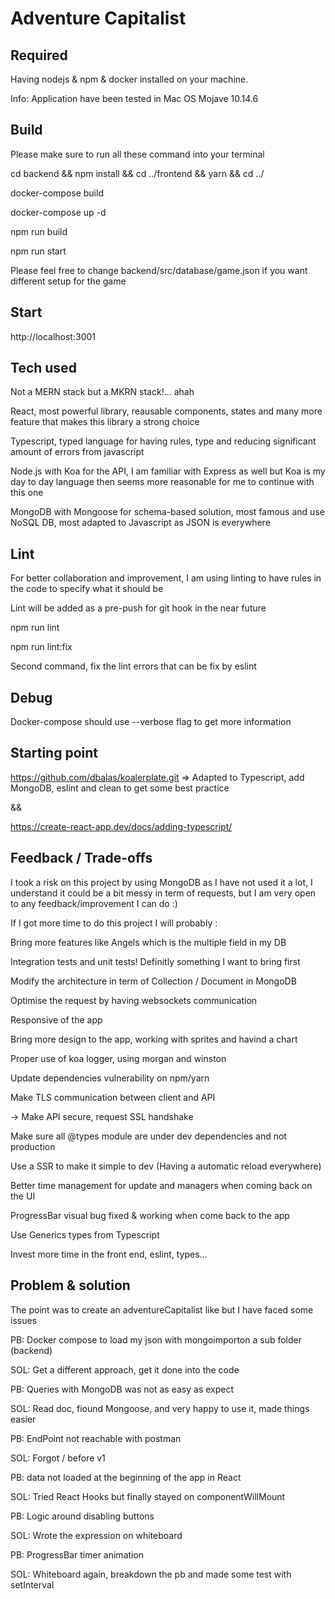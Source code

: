 # Adventure Capitalist


## Required

Having nodejs & npm & docker installed on your machine.

Info: Application have been tested in Mac OS Mojave 10.14.6



## Build


Please make sure to run all these command into your terminal


cd backend && npm install && cd ../frontend && yarn && cd ../


docker-compose build

docker-compose up -d


npm run build

npm run start


Please feel free to change backend/src/database/game.json if you want different setup for the game


## Start


http://localhost:3001


## Tech used


Not a MERN stack but a MKRN stack!... ahah


React, most powerful library, reausable components, states and many more feature that makes this library a strong choice

Typescript, typed language for having rules, type and reducing significant amount of errors from javascript

Node.js with Koa for the API, I am familiar with Express as well but Koa is my day to day language then seems more reasonable for me to continue with this one

MongoDB with Mongoose for schema-based solution, most famous and use NoSQL DB, most adapted to Javascript as JSON is everywhere


## Lint


For better collaboration and improvement, I am using linting to have rules in the code to specify what it should be


Lint will be added as a pre-push for git hook in the near future


npm run lint

npm run lint:fix


Second command, fix the lint errors that can be fix by eslint


## Debug


Docker-compose should use --verbose flag to get more information


## Starting point

https://github.com/dbalas/koalerplate.git => Adapted to Typescript, add MongoDB, eslint and clean to get some best practice


&&


https://create-react-app.dev/docs/adding-typescript/


## Feedback / Trade-offs


I took a risk on this project by using MongoDB as I have not used it a lot, I understand it could be a bit messy in term of requests, but I am very open to any feedback/improvement I can do :)


If I got more time to do this project I will probably :


Bring more features like Angels which is the multiple field in my DB


Integration tests and unit tests! Definitly something I want to bring first


Modify the architecture in term of Collection / Document in MongoDB


Optimise the request by having websockets communication


Responsive of the app


Bring more design to the app, working with sprites and havind a chart


Proper use of koa logger, using morgan and winston


Update dependencies vulnerability on npm/yarn


Make TLS communication between client and API

-> Make API secure, request SSL handshake


Make sure all @types module are under dev dependencies and not production


Use a SSR to make it simple to dev (Having a automatic reload everywhere)


Better time management for update and managers when coming back on the UI


ProgressBar visual bug fixed & working when come back to the app


Use Generics types from Typescript


Invest more time in the front end, eslint, types...


## Problem & solution


The point was to create an adventureCapitalist like but I have faced some issues

PB: Docker compose to load my json with mongoimporton a sub folder (backend)

SOL: Get a different approach, get it done into the code


PB: Queries with MongoDB was not as easy as expect

SOL: Read doc, fiound Mongoose, and very happy to use it, made things easier


PB: EndPoint not reachable with postman

SOL: Forgot / before v1


PB: data not loaded at the beginning of the app in React

SOL: Tried React Hooks but finally stayed on componentWillMount


PB: Logic around disabling buttons

SOL: Wrote the expression on whiteboard


PB: ProgressBar timer animation

SOL: Whiteboard again, breakdown the pb and made some test with setInterval
